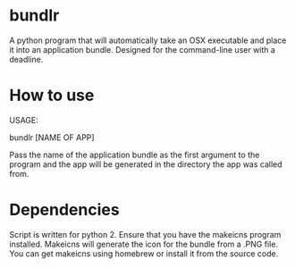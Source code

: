 # bundlr
A python program that will automatically take an OSX executable and place it into an application bundle. Designed for the command-line user with a deadline.

# How to use
USAGE:

bundlr [NAME OF APP]

Pass the name of the application bundle as the first argument to the program and the app will be generated in the directory the app was called from.

# Dependencies
Script is written for python 2.
Ensure that you have the makeicns program installed. Makeicns will generate the icon for the bundle from a .PNG file. You can get makeicns using homebrew or install it from the source code.
